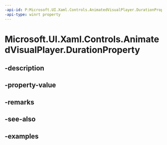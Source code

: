 ```yaml
---
-api-id: P:Microsoft.UI.Xaml.Controls.AnimatedVisualPlayer.DurationProperty
-api-type: winrt property
---
```


<!-- Property syntax.
public DependencyProperty DurationProperty { get; }
-->

# Microsoft.UI.Xaml.Controls.AnimatedVisualPlayer.DurationProperty

## -description

## -property-value

## -remarks

## -see-also

## -examples

